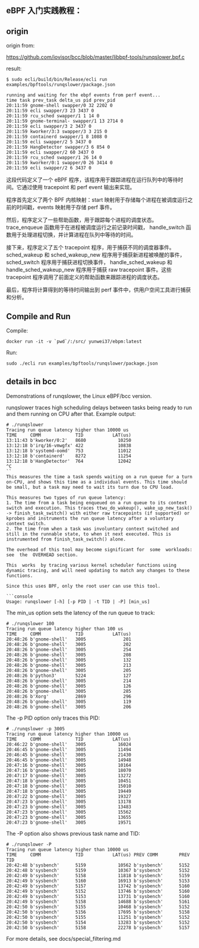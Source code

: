 ## eBPF 入门实践教程：

## origin

origin from:

https://github.com/iovisor/bcc/blob/master/libbpf-tools/runqslower.bpf.c

result:

```
$ sudo ecli/build/bin/Release/ecli run examples/bpftools/runqslower/package.json

running and waiting for the ebpf events from perf event...
time task prev_task delta_us pid prev_pid 
20:11:59 gnome-shell swapper/0 32 2202 0 
20:11:59 ecli swapper/3 23 3437 0 
20:11:59 rcu_sched swapper/1 1 14 0 
20:11:59 gnome-terminal- swapper/1 13 2714 0 
20:11:59 ecli swapper/3 2 3437 0 
20:11:59 kworker/3:3 swapper/3 3 215 0 
20:11:59 containerd swapper/1 8 1088 0 
20:11:59 ecli swapper/2 5 3437 0 
20:11:59 HangDetector swapper/3 6 854 0 
20:11:59 ecli swapper/2 60 3437 0 
20:11:59 rcu_sched swapper/1 26 14 0 
20:11:59 kworker/0:1 swapper/0 26 3414 0 
20:11:59 ecli swapper/2 6 3437 0 
```

这段代码定义了一个 eBPF 程序，该程序用于跟踪进程在运行队列中的等待时间。它通过使用 tracepoint 和 perf event 输出来实现。

程序首先定义了两个 BPF 内核映射：start 映射用于存储每个进程在被调度运行之前的时间戳，events 映射用于存储 perf 事件。

然后，程序定义了一些帮助函数，用于跟踪每个进程的调度状态。 trace_enqueue 函数用于在进程被调度运行之前记录时间戳， handle_switch 函数用于处理进程切换，并计算进程在队列中等待的时间。

接下来，程序定义了五个 tracepoint 程序，用于捕获不同的调度器事件。 sched_wakeup 和 sched_wakeup_new 程序用于捕获新进程被唤醒的事件， sched_switch 程序用于捕获进程切换事件， handle_sched_wakeup 和 handle_sched_wakeup_new 程序用于捕获 raw tracepoint 事件。这些 tracepoint 程序调用了前面定义的帮助函数来跟踪进程的调度状态。

最后，程序将计算得到的等待时间输出到 perf 事件中，供用户空间工具进行捕获和分析。

## Compile and Run

Compile:

```
docker run -it -v `pwd`/:/src/ yunwei37/ebpm:latest
```

Run:

```
sudo ./ecli run examples/bpftools/runqslower/package.json
```

## details in bcc

Demonstrations of runqslower, the Linux eBPF/bcc version.

runqslower traces high scheduling delays between tasks being ready to run and them running on CPU after that. Example output:

```
# ./runqslower
Tracing run queue latency higher than 10000 us
TIME     COMM             TID           LAT(us)
13:11:43 b'kworker/0:2'   8680            10250
13:12:18 b'irq/16-vmwgfx' 422             10838
13:12:18 b'systemd-oomd'  753             11012
13:12:18 b'containerd'    8272            11254
13:12:18 b'HangDetector'  764             12042
^C
``
This measures the time a task spends waiting on a run queue for a turn on-CPU, and shows this time as a individual events. This time should be small, but a task may need to wait its turn due to CPU load.

This measures two types of run queue latency:
1. The time from a task being enqueued on a run queue to its context switch and execution. This traces ttwu_do_wakeup(), wake_up_new_task() -> finish_task_switch() with either raw tracepoints (if supported) or kprobes and instruments the run queue latency after a voluntary context switch.
2. The time from when a task was involuntary context switched and still in the runnable state, to when it next executed. This is instrumented from finish_task_switch() alone.

The overhead of this tool may become significant for  some  workloads:  see  the  OVERHEAD section.

This  works  by tracing various kernel scheduler functions using dynamic tracing, and will need updating to match any changes to these functions.

Since this uses BPF, only the root user can use this tool.

```console
Usage: runqslower [-h] [-p PID | -t TID | -P] [min_us]
```

The min_us option sets the latency of the run queue to track:

```
# ./runqslower 100
Tracing run queue latency higher than 100 us
TIME     COMM             TID           LAT(us)
20:48:26 b'gnome-shell'   3005              201
20:48:26 b'gnome-shell'   3005              202
20:48:26 b'gnome-shell'   3005              254
20:48:26 b'gnome-shell'   3005              208
20:48:26 b'gnome-shell'   3005              132
20:48:26 b'gnome-shell'   3005              213
20:48:26 b'gnome-shell'   3005              205
20:48:26 b'python3'       5224              127
20:48:26 b'gnome-shell'   3005              214
20:48:26 b'gnome-shell'   3005              126
20:48:26 b'gnome-shell'   3005              285
20:48:26 b'Xorg'          2869              296
20:48:26 b'gnome-shell'   3005              119
20:48:26 b'gnome-shell'   3005              206
```

The -p PID option only traces this PID:

```
# ./runqslower -p 3005
Tracing run queue latency higher than 10000 us
TIME     COMM             TID           LAT(us)
20:46:22 b'gnome-shell'   3005            16024
20:46:45 b'gnome-shell'   3005            11494
20:46:45 b'gnome-shell'   3005            21430
20:46:45 b'gnome-shell'   3005            14948
20:47:16 b'gnome-shell'   3005            10164
20:47:16 b'gnome-shell'   3005            18070
20:47:17 b'gnome-shell'   3005            13272
20:47:18 b'gnome-shell'   3005            10451
20:47:18 b'gnome-shell'   3005            15010
20:47:18 b'gnome-shell'   3005            19449
20:47:22 b'gnome-shell'   3005            19327
20:47:23 b'gnome-shell'   3005            13178
20:47:23 b'gnome-shell'   3005            13483
20:47:23 b'gnome-shell'   3005            15562
20:47:23 b'gnome-shell'   3005            13655
20:47:23 b'gnome-shell'   3005            19571
```

The -P option also shows previous task name and TID:

```
# ./runqslower -P
Tracing run queue latency higher than 10000 us
TIME     COMM             TID           LAT(us) PREV COMM        PREV TID
20:42:48 b'sysbench'      5159            10562 b'sysbench'      5152  
20:42:48 b'sysbench'      5159            10367 b'sysbench'      5152  
20:42:49 b'sysbench'      5158            11818 b'sysbench'      5159  
20:42:49 b'sysbench'      5160            16913 b'sysbench'      5153  
20:42:49 b'sysbench'      5157            13742 b'sysbench'      5160  
20:42:49 b'sysbench'      5152            13746 b'sysbench'      5160  
20:42:49 b'sysbench'      5153            13731 b'sysbench'      5160  
20:42:49 b'sysbench'      5158            14688 b'sysbench'      5161  
20:42:50 b'sysbench'      5155            10468 b'sysbench'      5152  
20:42:50 b'sysbench'      5156            17695 b'sysbench'      5158  
20:42:50 b'sysbench'      5155            11251 b'sysbench'      5152  
20:42:50 b'sysbench'      5154            13283 b'sysbench'      5152  
20:42:50 b'sysbench'      5158            22278 b'sysbench'      5157  
```

For more details, see docs/special_filtering.md